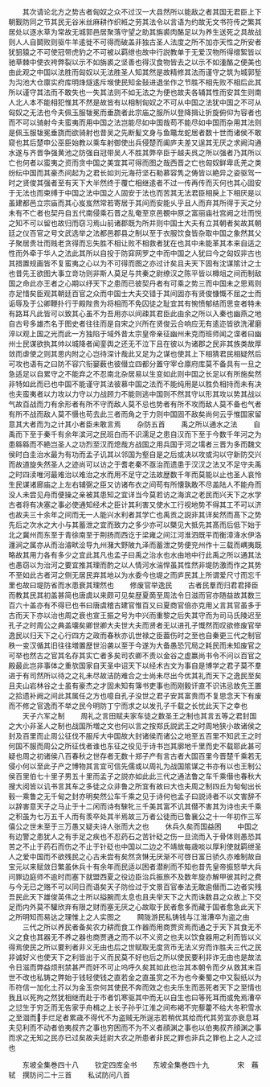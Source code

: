 <!-- { "loadSidebar": true } -->
　　其次请论北方之势古者匈奴之众不过汉一大县然所以能敌之者其国无君臣上下朝觐防同之节其民无谷米丝麻耕作织絍之劳其法令以言语为约故无文书符传之繁其居处以逐水草为常故无城郭邑居聚落守望之助其旃裘肉酪足以为养生送死之具故战则人人自鬬败则驱牛羊逺徙不可得而破盖非独古圣人法度之所不加亦天性之所安者犹狙猿之不可使冠带虎豹之不可被以羁绁也故中行説教单于无爱汉物所得缯絮皆以驰草棘中使衣袴弊裂以示不如旃裘之坚善也得汉食物皆去之以示不如湩酪之便美也由此观之中国以法胜而匈奴以无法胜圣人知其然是故精修其法而谨守之筑为城郭堑为沟池大仓廪实府库明烽燧逺斥堠使民知金鼔进退坐作之节胜不相先败不相后此其所以谨守其法而不敢失也一失其法则不如无法之为便也故夫各辅其性而安其生则南人北人本不能相犯惟其不然是故皆有以相制匈奴之不可从中国之法犹中国之不可从匈奴之无法也今夫佩玉服韨冕而垂旒者此宗庙之服所以登降揖让折旋俯仰为容者也而不可以骑射今夫蛮夷而用中国之法岂能尽如中国哉苟不能尽如中国而杂用其法则是佩玉服韨冕垂旒而欲骑射也昔吴之先断髪文身与鱼鼈龙蛇居者数十世而诸侯不敢窥也其后楚申公巫臣始教以乘车射御使出兵侵楚而阖庐夫差又逞其无厌之求阙沟通水遂与齐晋争强黄池之防强自冠带吴人不胜其弊卒臣于越夫呉之所以强者乃其所以亡也何者以蛮夷之资而贪中国之美宜其可得而图之哉西晋之亡也匈奴鲜卑氐羌之类纷纭中国而其豪杰间起为之君长如刘元海苻坚石勒慕容隽之俦皆以絶异之姿驱驾一时之贤俊其强者至有天下大半然终于覆亡相继逺者不过一传再传而灭何也其心固安于无法也而束缚于中国之法中国之人固安于法也而苦其无法君臣相戾上下相厌是以虽建都邑立宗庙而其心岌岌然常若寄居于其间而安能乆乎且人而弃其所得于天之分未有不亡者也契丹自五代南侵乘石晋之乱奄至京邑覩中原之富丽庙社宫阙之壮而悦之知不可以留也故归而窃习焉山前诸郡既为所并则中国士大夫有立其朝者矣故其朝廷之仪百官之号文武选举之法都邑郡县之制以至于衣服饮食皆杂取中国之象然其父子聚居贵壮而贱老贪得而忘失胜不相让败不相救者犹在也其中未能革其本来自适之性而外牵于华人之法此其所以自投于防穽网罗之中而中国之人犹曰今之匈奴非古也其措置规画皆不复蛮夷之心以为不可得而图之亦过计矣且夫天下固有沈谋隂计之士也昔先王欲图大事立竒功则非斯人莫足与共秦之尉缭汉之陈平皆以樽俎之间而制敌国之命此亦王者之心期以纾天下之患而已彼契丹者有可乘之势三而中国未之思焉则亦足惜矣臣观其朝廷百官之众而中国士大夫交错于其间固亦有贤俊慷慨不屈之士而诟辱及于公卿鞭扑行于殿陛贵为将相而不免囚徒之耻宜其有惋愤郁结而思变者特未有路耳凡此皆可以致其心虽不为吾用亦以间疎其君臣此由余之所以入秦也幽燕之地自古号多雄杰名于图史者往往而是自宋之兴所在贤俊云合响应无有逺迩皆欲洗濯磨淬以观上国之光而此一方独陷于域外昔太宗皇帝亲征幽州未克而班师闻之谍者曰幽州士民谋欲执其帅以城降者闻銮舆之还无不泣下且在彼以为诸郡之民非其族类故厚敛而虐使之则其思内附之心岂待深计哉此又足为之谋也使其上下相猜君民相疑然后可攻也语有之曰防不容穴衔窭薮也彼僣立四都分置守宰仓廪府库莫不备具有一旦之急适足以自累守之不能弃之不忍南北杂居易以生变如此则中国之长足以有所施矣然非特如此而已也中国不能谨守其法彼慕中国之法而不能纯用是以胜负相持而未有决也夫蛮夷者以力攻以力守以力战顾力不能则逃中国则不然其守以形其攻以势其战以气故百战而力有余形者有所不守而敌人莫不忌也势者有所不攻而敌人莫不备也气者有所不战而敌人莫不慑也苟去此三者而角之于力则中国固不敌矣尚何云乎惟国家留意其大者而为之计其小者臣未敢言焉
　　杂防五首
　　禹之所以通水之法
　　自禹而下至于秦千有余年滨河之民班白而不识濡足之患自汉而下至于今数千年河之为患緜緜而不絶岂圣人之功烈至汉而熄哉方战国之用兵国于河之壖者三晋为多而魏文侯时白圭治水最为有功而孟子讥其以邻国为壑自是之后或决以攻或沟以守新防交兴而故道旋失然圣人之迹尚可以访之于耆老秦不亟治而遗患于汉汉之法又不足守夫禹之时四渎唯河最难治以难治之水而用不足守之法故歴数千年而莫能以止也圣人哀怜生民谋诸廊庙之上左右辅弼之臣又访诸布衣之间苟有所懐孰敢不尽盖陆人不能舟而没人未尝见舟而便操之亲被其患知之宜详当今莫若访之海滨之老民而兴天下之水学古者将有决塞之事必使通知经术之臣计其利害又使水工行视地势不得其工不可以济也故夫三十余年之间而无一人能兴水利者其学亡也禹贡之説非其详矣然而髙下之势先后之次水之大小与其蓄泄之宜而致力之多少亦可以槩见大抵先其髙而后低下始于北之冀州而东至于青徐南至于荆扬而西讫于梁雍之间江河淮泗既平而衡漳洚水伊洛瀍涧之属亦从而治濬畎浍导九州潴大野陂九泽而蓄泄之势便兖州作十三载而嵎夷既略故其用力各有多少之宜此其凡也孟子曰禹之治水也水由地中行此禹之所以通其法也愚窃以为治河之要宜推其理而酌之以人情河水湍悍虽其性然非堤防激而作之其势不至如此古者河之侧无居民弃其地以为水委今也堤之而庐民其上所谓爱尺寸而忘千里也故曰堤防省而水患衰其理然也
　　修废官举逸民
　　古者民羣而归君君择臣而教其民其初盖甚简也唐虞以来颇可见矣歴夏啇至周法令日滋而官亦随益故其数三百六十盖亦有不得已也书曰唐虞稽古建官惟百又曰夏商官倍亦克用乂言其官虽多于古而天下亦以治也周之衰也宣王振之号为中兴而重黎之后失其守而为司马氏陵迟至孔子之时周公之典盖壊矣卿世卿大夫世大夫而贤者无以进孔子慨然而叹欲修废官举逸民以归天下之心行四方之政而春秋亦讥世禄之臣葢伤时之至也自秦更三代之制官秩一变汉循其旧往往増置歴世沿袭以至于今遂为大备愚恐冗局之耗民而未知废官之可举也然古之官其名存其实亡者多矣司农卿不责以金谷之虚赢尚书令不问以百官之殿最此岂非事体之重欤国家自天圣中诏天下以经术古文为事自是博学之君子莫不羣进于有司然所以待之之礼未尽故洁防难合之士尚未尽出今优其礼而天下之逸民至矣且夫山岩林谷之士虽有豪杰之才固未知有簿书吏事也而刚毅讦直不识讳忌故先王置之拾遗补阙之间此其属任之方也噫自孔子没世之君子安其富贵而不复思念天下有废而不修之官逸而不举之民今明防丁宁而求之以发孔子千载之长忧此天下之幸也
　　天子六军之制
　　周礼之言田赋夫家车徒之数圣王之制也其言五等之君封国之大小非圣人之制也战国所増之文也何以言之按郑氏説武王之时周地狭小故诸侯之封及百里而止周公征伐不服斥大中国故大封诸侯而诸公之地至五百里不知武王之时何国不服而周公之所征伐者谁也东征之役见于诗书岂其廓地千里而史不载耶此甚可疑也周之初诸侯八百春秋之世存者无数十郑子产有言古者大国百里今晋楚千乘若无侵小何以至此子产之博物其言宜可信先儒或以周礼为战国隂谋之书亦有以也王制公侯百里伯七十里子男五十里而孟子之説亦如此此三代之通法鲁之车千乘僣也春秋大搜大阅皆以讥书言其车之多徒之众非鲁之所宜有故曰大也夫周之制四丘为甸甸出长毂一乘鲁之无千甸之封亦明矣然公车千乘之见于诗何也孟子曰説诗者不以文害辞不以辞害意天子之马止于十二闲而诗有騋牝三千美其富不讥其僣不害其为诗也夫千乘之积虽为七万五千人而有羡卒处其半焉故三万者公徒而已鲁襄公之十一年初作三军僖公之世未至于三万愚又疑夫诗人张而大之也
　　休兵久矣而国益困
　　中国之有边警之患犹人之有手足之疾也不忍药石之苦针砭之伤一旦流而入于骨体则愚恐其苦之不止于药石而伤之不止于针砭也中国以二边之不靖故每歳啖以厚利使就羁绁圣人之爱中国而不欲残民之心古未尝有矣然贪惏无厌渐不可啓日富日骄久亦难制故自宝元以来赋敛日繁虽休兵十有余年而民适以困者潜削而不知也昔先皇帝振怒举大兵问罪边庭师不逾时而塞下就盟西夏之役边臣治兵振旅不及数年旋亦解甲彼其时之费与今无已之赂不可以同日而语矣天子防俭过于文景百官奉法无敢逾僣而二边者实残吾民此天下雄俊英伟之士所以搤腕而太息也且夫举天下之大而诛数县之众故上下交足而内外莫不驩欣弃有限之财而塞无厌之心故取于民者愈多而藏于国者愈急此天下之所明知而易达之理惟上之人实图之
　　闗陇游民私铸钱与江淮漕卒为盗之由
　　三代之所以养民者备矣农力耕而食工作器而用商贾资焉而通之于天下其食无不义之食也其器无不养之器也商贾通之而不以不义资之也夫以饮食器用之利而皆以义得焉使民之所以要利者非义无由也后之世赋取无度货币无法义穷而诈胜夫三代之民非诚好义也使天下之利皆出于义而民莫不好也后之所以使民要利非诈无由也是故法令日滋而弊益烦刑禁甚严而奸不可止呜呼久矣其如此也治其本朝令而夕从救其末百世不改也私铸之弊始于钱轻使钱之直若金之直虽赏之不为也今秦蜀之中又裂纸以为币符信一加化土芥以为金玉奈何其使民不奔而效之也夫乐生而恶死者天下之至情也我且以死拘之然犹相继而赴于市者饥寒驱其中而无以自生也曰等死耳而或免焉漕卒之愆生于穷乏而无告家乎舟楫之上长子孙乎江淮之间布褐不完藜藿不给大冬积雪水之至涸而手烂足者累歳不得代不为盗贼无所逞志若稍优其给而代其劳宜亦衰息耳夫见利而不动者伯夷叔齐之事也穷困而不为不义者顔渊之事也以伯夷叔齐顔渊之事而求之无知之民亦已过矣故夫廷尉大农之所患者非民之罪也非兵之罪也上之人之过也















　　东坡全集巻四十八
　　钦定四库全书
　　东坡全集巻四十九　　　　宋　蘓轼　撰防问二十三首
　　私试防问八首
